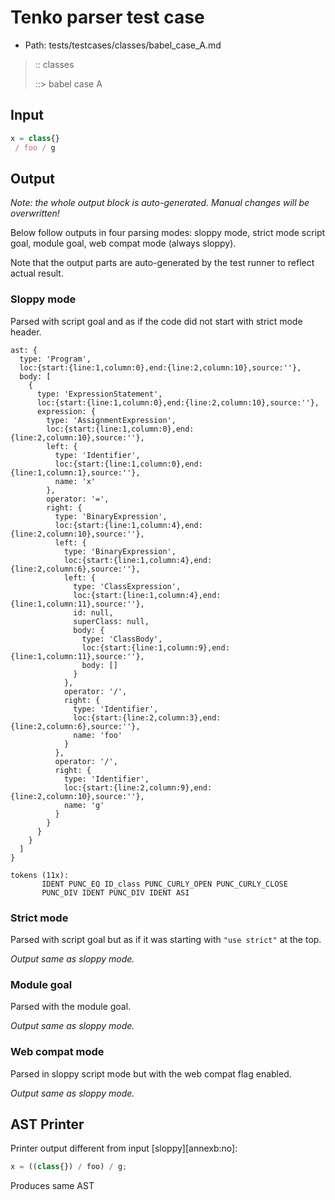 # Tenko parser test case

- Path: tests/testcases/classes/babel_case_A.md

> :: classes
>
> ::> babel case A

## Input

`````js
x = class{} 
 / foo / g
`````

## Output

_Note: the whole output block is auto-generated. Manual changes will be overwritten!_

Below follow outputs in four parsing modes: sloppy mode, strict mode script goal, module goal, web compat mode (always sloppy).

Note that the output parts are auto-generated by the test runner to reflect actual result.

### Sloppy mode

Parsed with script goal and as if the code did not start with strict mode header.

`````
ast: {
  type: 'Program',
  loc:{start:{line:1,column:0},end:{line:2,column:10},source:''},
  body: [
    {
      type: 'ExpressionStatement',
      loc:{start:{line:1,column:0},end:{line:2,column:10},source:''},
      expression: {
        type: 'AssignmentExpression',
        loc:{start:{line:1,column:0},end:{line:2,column:10},source:''},
        left: {
          type: 'Identifier',
          loc:{start:{line:1,column:0},end:{line:1,column:1},source:''},
          name: 'x'
        },
        operator: '=',
        right: {
          type: 'BinaryExpression',
          loc:{start:{line:1,column:4},end:{line:2,column:10},source:''},
          left: {
            type: 'BinaryExpression',
            loc:{start:{line:1,column:4},end:{line:2,column:6},source:''},
            left: {
              type: 'ClassExpression',
              loc:{start:{line:1,column:4},end:{line:1,column:11},source:''},
              id: null,
              superClass: null,
              body: {
                type: 'ClassBody',
                loc:{start:{line:1,column:9},end:{line:1,column:11},source:''},
                body: []
              }
            },
            operator: '/',
            right: {
              type: 'Identifier',
              loc:{start:{line:2,column:3},end:{line:2,column:6},source:''},
              name: 'foo'
            }
          },
          operator: '/',
          right: {
            type: 'Identifier',
            loc:{start:{line:2,column:9},end:{line:2,column:10},source:''},
            name: 'g'
          }
        }
      }
    }
  ]
}

tokens (11x):
       IDENT PUNC_EQ ID_class PUNC_CURLY_OPEN PUNC_CURLY_CLOSE
       PUNC_DIV IDENT PUNC_DIV IDENT ASI
`````

### Strict mode

Parsed with script goal but as if it was starting with `"use strict"` at the top.

_Output same as sloppy mode._

### Module goal

Parsed with the module goal.

_Output same as sloppy mode._

### Web compat mode

Parsed in sloppy script mode but with the web compat flag enabled.

_Output same as sloppy mode._

## AST Printer

Printer output different from input [sloppy][annexb:no]:

````js
x = ((class{}) / foo) / g;
````

Produces same AST
